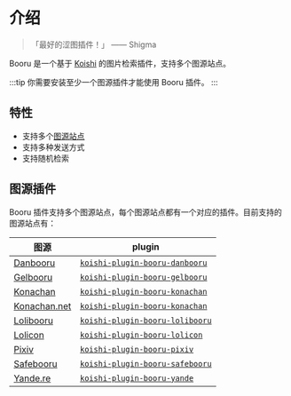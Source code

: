 # 介绍

> 「最好的涩图插件！」 —— Shigma

Booru 是一个基于 [Koishi](https://koishi.chat/) 的图片检索插件，支持多个图源站点。

:::tip
你需要安装至少一个图源插件才能使用 Booru 插件。
:::

## 特性

- 支持多个[图源站点](#图源插件)
- 支持多种发送方式
- 支持随机检索

## 图源插件

Booru 插件支持多个图源站点，每个图源站点都有一个对应的插件。目前支持的图源站点有：

| 图源                                      | plugin                                                    |
| --------------------------------------- | --------------------------------------------------------- |
| [Danbooru](https://danbooru.donmai.us/) | [`koishi-plugin-booru-danbooru`](./plugins/danbooru.md)   |
| [Gelbooru](https://gelbooru.com/)       | [`koishi-plugin-booru-gelbooru`](./plugins/gelbooru.md)   |
| [Konachan](https://konachan.com/)       | [`koishi-plugin-booru-konachan`](./plugins/konachan.md)   |
| [Konachan.net](https://konachan.net/)   | [`koishi-plugin-booru-konachan`](./plugins/konachan.md)   |
| [Lolibooru](https://lolibooru.moe/)     | [`koishi-plugin-booru-lolibooru`](./plugins/lolibooru.md) |
| [Lolicon](https://lolicon.app/)         | [`koishi-plugin-booru-lolicon`](./plugins/lolicon.md)     |
| [Pixiv](https://www.pixiv.net/)         | [`koishi-plugin-booru-pixiv`](./plugins/pixiv.md)         |
| [Safebooru](https://safebooru.org/)     | [`koishi-plugin-booru-safebooru`](./plugins/safebooru.md) |
| [Yande.re](https://yande.re/)           | [`koishi-plugin-booru-yande`](./plugins/yande.md)         |
